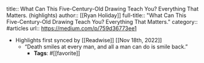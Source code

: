 title:: What Can This Five-Century-Old Drawing Teach You? Everything That Matters. (highlights)
author:: [[Ryan Holiday]]
full-title:: "What Can This Five-Century-Old Drawing Teach You? Everything That Matters."
category:: #articles
url:: https://medium.com/p/759d36773ee1

- Highlights first synced by [[Readwise]] [[Nov 18th, 2022]]
	- “Death smiles at every man, and all a man can do is smile back.”
		- **Tags**: #[[favorite]]